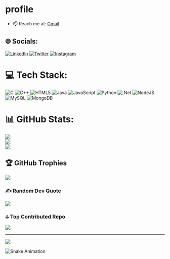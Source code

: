 # profile
  
- 📫 Reach me at: [Gmail](mailto:chaudarsp@gmail.com)

## 🌐 Socials:
[![LinkedIn](https://img.shields.io/badge/LinkedIn-%230077B5.svg?logo=linkedin&logoColor=white)]([https://www.linkedin.com/in/atharvaambre](https://www.linkedin.com/in/atharva-ambre-132889258?utm_source=share&utm_campaign=share_via&utm_content=profile&utm_medium=android_app))   [![Twitter](https://img.shields.io/badge/Twitter-%231DA1F2.svg?logo=Twitter&logoColor=white)](https://x.com/atharva_ambre)    [![Instagram](https://img.shields.io/badge/Instagram-%23E4405F.svg?logo=Instagram&logoColor=white)](https://www.instagram.com/_atharvambre.dvine_/)
# 💻 Tech Stack:
![C](https://img.shields.io/badge/c-%2300599C.svg?style=for-the-badge&logo=c&logoColor=white) ![C++](https://img.shields.io/badge/c++-%2300599C.svg?style=for-the-badge&logo=c%2B%2B&logoColor=white) ![HTML5](https://img.shields.io/badge/html5-%23E34F26.svg?style=for-the-badge&logo=html5&logoColor=white) ![Java](https://img.shields.io/badge/java-%23ED8B00.svg?style=for-the-badge&logo=openjdk&logoColor=white) ![JavaScript](https://img.shields.io/badge/javascript-%23323330.svg?style=for-the-badge&logo=javascript&logoColor=%23F7DF1E) ![Python](https://img.shields.io/badge/python-3670A0?style=for-the-badge&logo=python&logoColor=ffdd54) ![.Net](https://img.shields.io/badge/.NET-5C2D91?style=for-the-badge&logo=.net&logoColor=white) ![NodeJS](https://img.shields.io/badge/node.js-6DA55F?style=for-the-badge&logo=node.js&logoColor=white) ![MySQL](https://img.shields.io/badge/mysql-4479A1.svg?style=for-the-badge&logo=mysql&logoColor=white) ![MongoDB](https://img.shields.io/badge/MongoDB-%234ea94b.svg?style=for-the-badge&logo=mongodb&logoColor=white)
# 📊 GitHub Stats:
![](https://github-readme-stats.vercel.app/api?username=AtharvaDvine&theme=ambient_gradient&hide_border=false&include_all_commits=true&count_private=true)<br/>
![](https://github-readme-streak-stats.herokuapp.com/?user=AtharvaDvine&theme=ambient_gradient&hide_border=false)<br/>
![](https://github-readme-stats.vercel.app/api/top-langs/?username=AtharvaDvine&theme=ambient_gradient&hide_border=false&include_all_commits=true&count_private=true&layout=compact)

## 🏆 GitHub Trophies
![](https://github-profile-trophy.vercel.app/?username=AtharvaDvine&theme=ambient_gradient&no-frame=false&no-bg=false&margin-w=4)

### ✍️ Random Dev Quote
![](https://quotes-github-readme.vercel.app/api?type=horizontal&theme=merko)

### 🔝 Top Contributed Repo
![](https://github-contributor-stats.vercel.app/api?username=AtharvaDvine&limit=5&theme=dark&combine_all_yearly_contributions=true)

---
[![](https://visitcount.itsvg.in/api?id=AtharvaDvine&icon=10&color=5)](https://visitcount.itsvg.in)

![Snake Animation](https://github.com/AtharvaDvine/AtharvaDvine/blob/main/dist/snake.svg)
